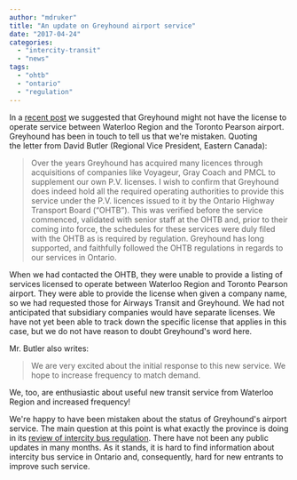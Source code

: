 ```yaml
---
author: "mdruker"
title: "An update on Greyhound airport service"
date: "2017-04-24"
categories: 
  - "intercity-transit"
  - "news"
tags: 
  - "ohtb"
  - "ontario"
  - "regulation"
---
```


In a [recent post](/blog/2017/04/21/is-greyhound-pulling-an-uber/) we suggested that Greyhound might not have the license to operate service between Waterloo Region and the Toronto Pearson airport. Greyhound has been in touch to tell us that we're mistaken. Quoting the letter from David Butler (Regional Vice President, Eastern Canada):

> Over the years Greyhound has acquired many licences through acquisitions of companies like Voyageur, Gray Coach and PMCL to supplement our own P.V. licenses. I wish to confirm that Greyhound does indeed hold all the required operating authorities to provide this service under the P.V. licences issued to it by the Ontario Highway Transport Board (“OHTB”). This was verified before the service commenced, validated with senior staff at the OHTB and, prior to their coming into force, the schedules for these services were duly filed with the OHTB as is required by regulation. Greyhound has long supported, and faithfully followed the OHTB regulations in regards to our services in Ontario.

When we had contacted the OHTB, they were unable to provide a listing of services licensed to operate between Waterloo Region and Toronto Pearson airport. They were able to provide the license when given a company name, so we had requested those for Airways Transit and Greyhound. We had not anticipated that subsidiary companies would have separate licenses. We have not yet been able to track down the specific license that applies in this case, but we do not have reason to doubt Greyhound's word here.

Mr. Butler also writes:

> We are very excited about the initial response to this new service. We hope to increase frequency to match demand.

We, too, are enthusiastic about useful new transit service from Waterloo Region and increased frequency!

We're happy to have been mistaken about the status of Greyhound's airport service. The main question at this point is what exactly the province is doing in its [review of intercity bus regulation](https://www.mto.gov.on.ca/english/transit/intercity-bus.shtml). There have not been any public updates in many months. As it stands, it is hard to find information about intercity bus service in Ontario and, consequently, hard for new entrants to improve such service.
